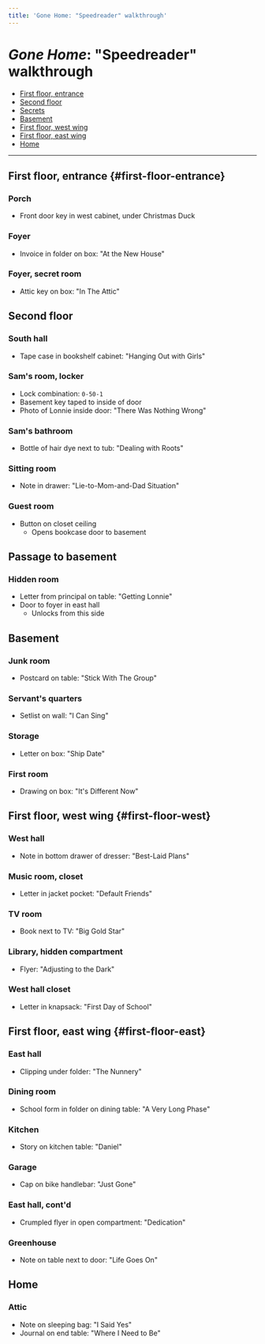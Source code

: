 ```yaml
---
title: 'Gone Home: "Speedreader" walkthrough'
---
```


_Gone Home_: "Speedreader" walkthrough
======================================

- [First floor, entrance](#first-floor-entrance)
- [Second floor](#second-floor)
- [Secrets](secrets)
- [Basement](#basement)
- [First floor, west wing](#first-floor-west)
- [First floor, east wing](#first-floor-east)
- [Home](#home)

-----------------------------------------------------------------------------

First floor, entrance {#first-floor-entrance}
---------------------

### Porch

- Front door key in west cabinet, under Christmas Duck

### Foyer

- Invoice in folder on box: "At the New House"

### Foyer, secret room

- Attic key on box: "In The&nbsp;Attic"

Second floor
------------

### South hall

- Tape case in bookshelf cabinet: "Hanging Out with Girls"

### Sam's room, locker

- Lock combination: `0-50-1`
- Basement key taped to inside of door
- Photo of Lonnie inside door: "There Was Nothing Wrong"

### Sam's bathroom

- Bottle of hair dye next to tub: "Dealing with Roots"

### Sitting room

- Note in drawer: "Lie-to-Mom-and-Dad Situation"

### Guest room

- Button on closet ceiling
    - Opens bookcase door to basement

Passage to basement
-------------------

### Hidden room

- Letter from principal on table: "Getting Lonnie"
- Door to foyer in east hall
    - Unlocks from this side

Basement
--------

### Junk room

- Postcard on table: "Stick With The&nbsp;Group"

### Servant's quarters

- Setlist on wall: "I Can Sing"

### Storage

- Letter on box: "Ship Date"

### First room

- Drawing on box: "It's Different Now"

First floor, west wing {#first-floor-west}
----------------------

### West hall

- Note in bottom drawer of dresser: "Best-Laid Plans"

### Music room, closet

- Letter in jacket pocket: "Default Friends"

### TV room

- Book next to TV: "Big Gold Star"

### Library, hidden compartment

- Flyer: "Adjusting to the Dark"

### West hall closet

- Letter in knapsack: "First Day of School"

First floor, east wing {#first-floor-east}
----------------------

### East hall

- Clipping under folder: "The&nbsp;Nunnery"

### Dining room

- School form in folder on dining table: "A Very Long Phase"

### Kitchen

- Story on kitchen table: "Daniel"

### Garage

- Cap on bike handlebar: "Just Gone"

### East hall, cont'd

- Crumpled flyer in open compartment: "Dedication"

### Greenhouse

- Note on table next to door: "Life Goes On"

Home
----

### Attic

- Note on sleeping bag: "I Said Yes"
- Journal on end table: "Where I Need to Be"
